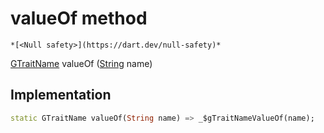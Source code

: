 


# valueOf method




    *[<Null safety>](https://dart.dev/null-safety)*




[GTraitName](../../third_party_yonomi_graphql_schema___generated___schema.docs.schema.gql/GTraitName-class.md) valueOf
([String](https://api.flutter.dev/flutter/dart-core/String-class.html) name)








## Implementation

```dart
static GTraitName valueOf(String name) => _$gTraitNameValueOf(name);
```







